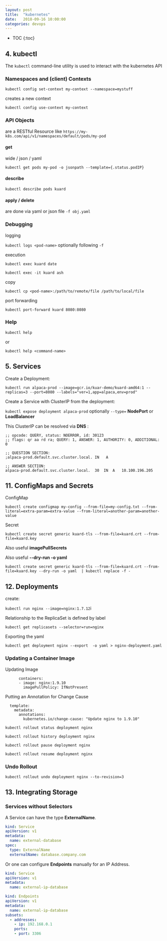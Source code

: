 ```yaml
---
layout: post
title:  "kubernetes"
date:   2018-09-16 10:00:00
categories: devops
---
```


* TOC
{:toc}


## 4. kubectl

The `kubectl` command-line utility is used to interact with the kubernetes API

### Namespaces and (client) Contexts

`kubectl config set-context my-context --namespace=mystuff`

creates a new context

`kubectl config use-context my-context`

### API Objects

are a RESTful Resource like `https://my-k8s.com/api/v1/namespaces/default/pods/my-pod`

#### get

wide / json / yaml

`kubectl get pods my-pod -o jsonpath --template={.status.podIP}`


#### describe

`kubectl describe pods kuard`

#### apply / delete

are done via yaml or json file `-f obj.yaml`

### Debugging

logging

`kubectl logs <pod-name>` optionally following `-f`

execution

`kubectl exec kuard date`

`kubectl exec -it kuard ash`

copy

`kubectl cp <pod-name>:/path/to/remote/file /path/to/local/file`

port forwarding

`kubectl port-forward kuard 8080:8080`

### Help

`kubectl help`

or 

`kubectl help <command-name>`

## 5. Services

Create a Deployment:

`kubectl run alpaca-prod --image=gcr.io/kuar-demo/kuard-amd64:1 --replicas=3 --port=8080 --labels="ver=1,app=alpaca,env=prod"`

Create a Service with ClusterIP from the deployment:

`kubectl expose deployment alpaca-prod` optionally `--type=` **NodePort** or **LoadBalancer**

This ClusterIP can be resolved via **DNS** :

```
;; opcode: QUERY, status: NOERROR, id: 30123
;; flags: qr aa rd ra; QUERY: 1, ANSWER: 1, AUTHORITY: 0, ADDITIONAL: 0

;; QUESTION SECTION:
;alpaca-prod.default.svc.cluster.local.	IN	 A

;; ANSWER SECTION:
alpaca-prod.default.svc.cluster.local.	30	IN	A	10.100.196.205
```

## 11. ConfigMaps and Secrets

ConfigMap

`kubectl create configmap my-config --from-file=my-config.txt --from-literal=extra-param=extra-value --from-literal=another-param=another-value`

Secret

`kubectl create secret generic kuard-tls --from-file=kuard.crt --from-file=kuard.key`

Also useful **imagePullSecrets**

Also useful **--dry-run -o yaml**

`kubectl create secret generic kuard-tls --from-file=kuard.crt --from-file=kuard.key --dry-run -o yaml  | kubectl replace -f -`

## 12. Deployments

create:

`kubectl run nginx --image=nginx:1.7.12`i

Relationship to the ReplicaSet is defined by label

`kubectl get replicasets --selector=run=nginx`

Exporting the yaml

`kubectl get deployment nginx --export  -o yaml > nginx-deployment.yaml`

### Updating a Container Image

Updating Image

```
      containers:
      - image: nginx:1.9.10
        imagePullPolicy: IfNotPresent
```

Putting an Annotation for Change Cause

```
  template:
    metadata:
      annotations:
        kubernetes.io/change-cause: "Update nginx to 1.9.10"
```

`kubectl rollout status deployment nginx`

`kubectl rollout history deployment nginx`

`kubectl rollout pause deployment nginx`

`kubectl rollout resume deployment nginx`

### Undo Rollout

`kubectl rollout undo deployment nginx --to-revision=3`


## 13. Integrating Storage

### Services without Selectors

A Service can have the type **ExternalName**.

```yaml
kind: Service
apiVersion: v1
metadata:
  name: external-database
spec:
  type: ExternalName
  externalName: database.company.com
```

Or one can configure **Endpoints** manually for an IP Address.

```yaml
kind: Service
apiVersion: v1
metadata:
  name: external-ip-database
```

```yaml
kind: Endpoints
apiVersion: v1
metadata:
  name: external-ip-database
subsets:
  - addresses:
    - ip: 192.168.0.1
    ports:
    - port: 3306
```

